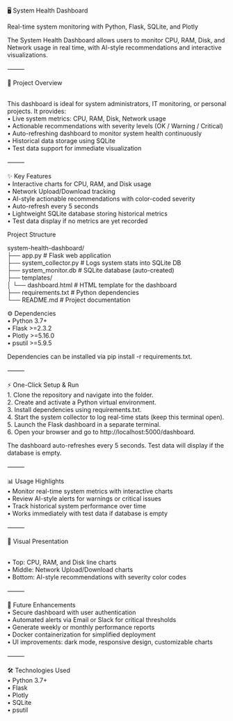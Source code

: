 🖥️ System Health Dashboard

Real-time system monitoring with Python, Flask, SQLite, and Plotly

The System Health Dashboard allows users to monitor CPU, RAM, Disk, and Network usage in real time, with AI-style recommendations and interactive visualizations.

⸻

🚀 Project Overview

<br>This dashboard is ideal for system administrators, IT monitoring, or personal projects. It provides:
<br>	•	Live system metrics: CPU, RAM, Disk, Network usage
<br>	•	Actionable recommendations with severity levels (OK / Warning / Critical)
<br>	•	Auto-refreshing dashboard to monitor system health continuously
<br>	•	Historical data storage using SQLite
<br>	•	Test data support for immediate visualization

⸻

✨ Key Features
<br>	•	Interactive charts for CPU, RAM, and Disk usage
<br>	•	Network Upload/Download tracking
<br>	•	AI-style actionable recommendations with color-coded severity
<br>	•	Auto-refresh every 5 seconds
<br>	•	Lightweight SQLite database storing historical metrics
<br>	•	Test data display if no metrics are yet recorded


Project Structure

system-health-dashboard/
<br>├── app.py                  # Flask web application
<br>├── system_collector.py     # Logs system stats into SQLite DB
<br>├── system_monitor.db       # SQLite database (auto-created)
<br>├── templates/
<br>│     └── dashboard.html    # HTML template for the dashboard
<br>├── requirements.txt        # Python dependencies
<br>└── README.md               # Project documentation

⚙️ Dependencies <br>
	•	Python 3.7+<br>
	•	Flask >=2.3.2<br>
	•	Plotly >=5.16.0<br>
	•	psutil >=5.9.5<br>

Dependencies can be installed via pip install -r requirements.txt.<br>

⸻

⚡ One-Click Setup & Run
<br>1.	Clone the repository and navigate into the folder.
<br>2.	Create and activate a Python virtual environment.
<br>3.	Install dependencies using requirements.txt.
<br>4.	Start the system collector to log real-time stats (keep this terminal open).
<br>5.	Launch the Flask dashboard in a separate terminal.
<br>6.	Open your browser and go to http://localhost:5000/dashboard.

The dashboard auto-refreshes every 5 seconds. Test data will display if the database is empty.

⸻

📊 Usage Highlights
<br>	•	Monitor real-time system metrics with interactive charts
<br>	•	Review AI-style alerts for warnings or critical issues
<br>	•	Track historical system performance over time
<br>	•	Works immediately with test data if database is empty

⸻

🎨 Visual Presentation

<br>	•	Top: CPU, RAM, and Disk line charts
<br>	•	Middle: Network Upload/Download charts
<br>	•	Bottom: AI-style recommendations with severity color codes

⸻

🔮 Future Enhancements
<br>	•	Secure dashboard with user authentication
<br>	•	Automated alerts via Email or Slack for critical thresholds
<br>	•	Generate weekly or monthly performance reports
<br>	•	Docker containerization for simplified deployment
<br>	•	UI improvements: dark mode, responsive design, customizable charts

⸻

🛠 Technologies Used
<br>	•	Python 3.7+
<br>	•	Flask
<br>	•	Plotly
<br>	•	SQLite
<br>	•	psutil
